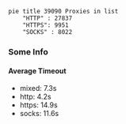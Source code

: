 
```mermaid
pie title 39090 Proxies in list
    "HTTP" : 27837
    "HTTPS": 9951
    "SOCKS" : 8022
```

### Some Info
#### Average Timeout

- mixed: 7.3s
- http: 4.2s
- https: 14.9s
- socks: 11.6s